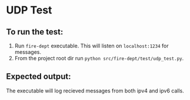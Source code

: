# UDP Test

## To run the test:

1. Run `fire-dept` executable. This will listen on `localhost:1234` for messages.
2. From the project root dir run `python src/fire-dept/test/udp_test.py`.

## Expected output:

The executable will log recieved messages from both ipv4 and ipv6 calls.
